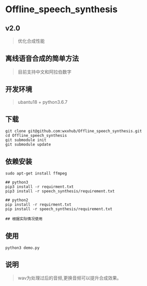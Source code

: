 # Offline_speech_synthesis

## v2.0
> 优化合成性能

## 离线语音合成的简单方法
> 目前支持中文和阿拉伯数字  

## 开发环境
> ubantu18 + python3.6.7  

## 下载
```
git clone git@github.com:wxxhub/Offline_speech_synthesis.git
cd Offline_speech_synthesis
git submodule init
git submodule update
```

## 依赖安装
```shell
sudo apt-get install ffmpeg

## python3
pip3 install -r requirment.txt 
pip3 install -r speech_synthesis/requirement.txt

## python2
pip install -r requirment.txt  
pip install -r speech_synthesis/requirement.txt

## 根据实际情况使用
```

## 使用
```shell   
python3 demo.py   
```  

## 说明
> wav为处理过后的音频,更换音频可以提升合成效果。 
